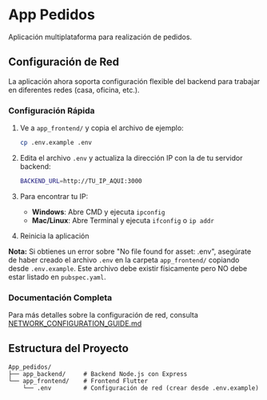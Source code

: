 # App Pedidos

Aplicación multiplataforma para realización de pedidos.

## Configuración de Red

La aplicación ahora soporta configuración flexible del backend para trabajar en diferentes redes (casa, oficina, etc.).

### Configuración Rápida

1. Ve a `app_frontend/` y copia el archivo de ejemplo:
   ```bash
   cp .env.example .env
   ```

2. Edita el archivo `.env` y actualiza la dirección IP con la de tu servidor backend:
   ```bash
   BACKEND_URL=http://TU_IP_AQUI:3000
   ```

3. Para encontrar tu IP:
   - **Windows**: Abre CMD y ejecuta `ipconfig`
   - **Mac/Linux**: Abre Terminal y ejecuta `ifconfig` o `ip addr`

4. Reinicia la aplicación

**Nota:** Si obtienes un error sobre "No file found for asset: .env", asegúrate de haber creado el archivo `.env` en la carpeta `app_frontend/` copiando desde `.env.example`. Este archivo debe existir físicamente pero NO debe estar listado en `pubspec.yaml`.

### Documentación Completa

Para más detalles sobre la configuración de red, consulta [NETWORK_CONFIGURATION_GUIDE.md](NETWORK_CONFIGURATION_GUIDE.md)

## Estructura del Proyecto

```
App_pedidos/
├── app_backend/     # Backend Node.js con Express
└── app_frontend/    # Frontend Flutter
    └── .env         # Configuración de red (crear desde .env.example)
```
